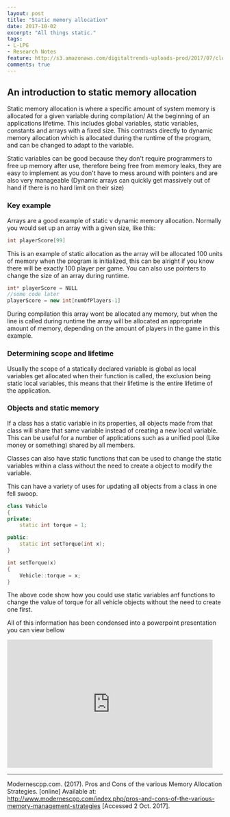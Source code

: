 ```yaml
---
layout: post
title: "Static memory allocation"
date: 2017-10-02
excerpt: "All things static."
tags:
- L-LPG
- Research Notes
feature: http://s3.amazonaws.com/digitaltrends-uploads-prod/2017/07/close-up-computer-ram.jpg
comments: true
---
```

## An introduction to static memory allocation
Static memory allocation is where a specific amount of system memory is allocated for a given variable during compilation/
At the beginning of an applications lifetime.
This includes global variables, static variables, constants and arrays with a fixed size.
This contrasts directly to dynamic memory allocation which is allocated during the runtime of the program,
and can be changed to adapt to the variable.

Static variables can be good because they don't require programmers to free up memory after use, therefore being free
from memory leaks, they are easy to implement as you don't have to mess around with pointers
and are also very manageable (Dynamic arrays can quickly get massively out of hand if there is no hard limit on their size)

### Key example
Arrays are a good example of static v dynamic memory allocation.
Normally you would set up an array with a given size, like this:
```C++
int playerScore[99]
```
This is an example of static allocation as the array will be allocated 100 units of memory when the program is initialized,
this can be alright if you know there will be exactly 100 player per game.
You can also use pointers to change the size of an array during runtime.
```C++
int* playerScore = NULL
//some code later
playerScore = new int[numOfPlayers-1]
```
During compilation this array wont be allocated any memory, but when the line is called during runtime the array will be
allocated an appropriate amount of memory, depending on the amount of players in the game in this example.

### Determining scope and lifetime
Usually the scope of a statically declared variable is global as local variables get allocated when their function is called,
the exclusion being static local variables, this means that their lifetime is the entire lifetime of the application.

### Objects and static memory
If a class has a static variable in its properties, all objects made from that class will share that same variable
instead of creating a new local variable. This can be useful for a number of applications such as a unified pool
(Like money or something) shared by all members.

Classes can also have static functions that can be used to change the static variables within a class without the need
to create a object to modify the variable.

This can have a variety of uses for updating all objects from a class in one fell swoop.

```C++
class Vehicle
{
private:
    static int torque = 1;

public:
    static int setTorque(int x);
}

int setTorque(x)
{
    Vehicle::torque = x;
}
```

The above code show how you could use static variables anf functions to change the value of torque for all vehicle objects without the need to create one first.

All of this information has been condensed into a powerpoint presentation you can view bellow

<iframe src="https://docs.google.com/presentation/d/e/2PACX-1vQAgt88gUVj_gQp0Yj1r2Bbm3pmkVLZm7LN0wOl60xxqzQAzlNQOqmj2UaXbKW2wp9D2hXyBmujMb7r/embed?start=false&loop=false&delayms=3000" frameborder="0" width="480" height="299" allowfullscreen="true" mozallowfullscreen="true" webkitallowfullscreen="true"></iframe>

---

Modernescpp.com. (2017). Pros and Cons of the various Memory Allocation Strategies. [online] Available at: http://www.modernescpp.com/index.php/pros-and-cons-of-the-various-memory-management-strategies [Accessed 2 Oct. 2017].
